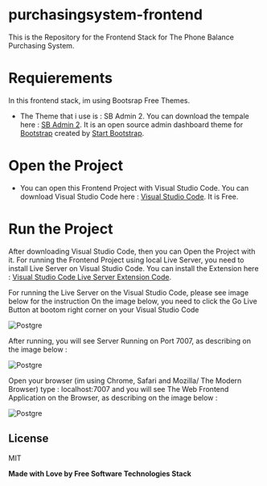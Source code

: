 # purchasingsystem-frontend

This is the Repository for the Frontend Stack for The Phone Balance Purchasing System.

# Requierements
In this frontend stack, im using Bootsrap Free Themes.
- The Theme that i use is : SB Admin 2. You can download the tempale here : [SB Admin 2](https://startbootstrap.com/theme/sb-admin-2/). It is an open source admin dashboard theme for [Bootstrap](https://getbootstrap.com/) created by [Start Bootstrap](https://startbootstrap.com/).

# Open the Project
- You can open this Frontend Project with Visual Studio Code. You can download Visual Studio Code here : [Visual Studio Code](https://code.visualstudio.com/). It is Free.


# Run the Project

After downloading Visual Studio Code, then you can Open the Project with it.
For running the Frontend Project using local Live Server, you need to install Live Server on Visual Studio Code. You can install the Extension here : [Visual Studio Code Live Server Extension Code](https://marketplace.visualstudio.com/items?itemName=ritwickdey.LiveServer).

For running the Live Server on the Visual Studio Code, please see image below for the instruction
On the image below, you need to click the Go Live Button at bootom right corner on your Visual Studio Code

![Postgre](https://i.ibb.co/5BNjkNP/Screen-Shot-2021-01-17-at-21-11-10.png)

After running, you will see  Server Running on Port 7007, as describing on the image below :

![Postgre](https://i.ibb.co/X5bbPcP/Screen-Shot-2021-01-17-at-21-14-14.png)

Open your browser (im using Chrome, Safari and Mozilla/ The Modern Browser) type : localhost:7007 and you will see  The Web Frontend Application on the Browser, as describing on the image below :

![Postgre](https://i.ibb.co/jMSQv0k/Screen-Shot-2021-01-17-at-21-18-04.png)

License
----
MIT

**Made with Love by Free Software Technologies Stack**
